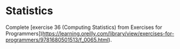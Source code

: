 # Statistics

Complete [exercise 36 (Computing Statistics) from Exercises for Programmers])https://learning.oreilly.com/library/view/exercises-for-programmers/9781680501513/f_0065.html).